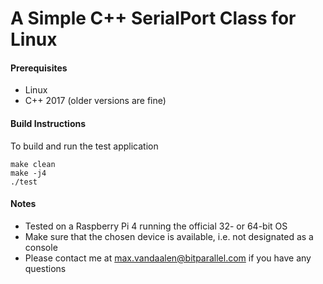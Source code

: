 # A Simple C++ SerialPort Class for Linux

#### Prerequisites
- Linux
- C++ 2017 (older versions are fine)

#### Build Instructions
To build and run the test application

```
make clean
make -j4
./test
```

#### Notes
- Tested on a Raspberry Pi 4 running the official 32- or 64-bit OS
- Make sure that the chosen device is available, i.e. not designated as a console
- Please contact me at max.vandaalen@bitparallel.com if you have any questions
